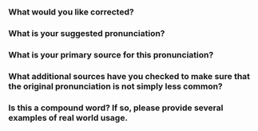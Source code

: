 ### What would you like corrected?

### What is your suggested pronunciation?

### What is your primary source for this pronunciation?

### What additional sources have you checked to make sure that the original pronunciation is not simply less common?

### Is this a compound word? If so, please provide several examples of real world usage.

